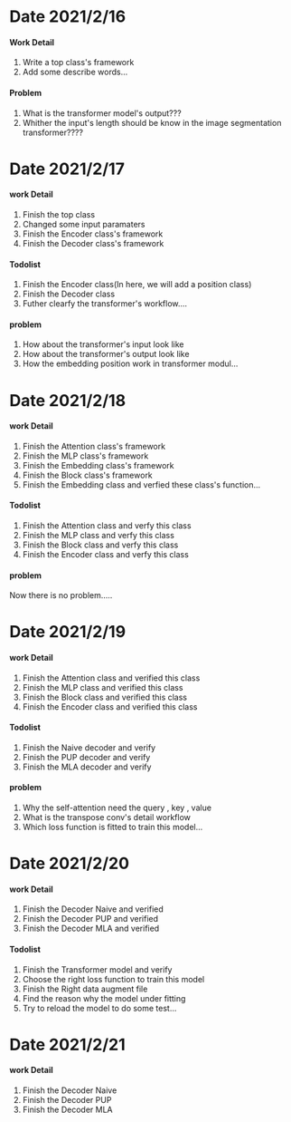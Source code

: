 # Date 2021/2/16 
#### Work Detail
1. Write a top class's framework
2. Add some describe words...

#### Problem
1. What is the transformer model's output???
2. Whither the input's length should be know in the image segmentation transformer????

# Date 2021/2/17
#### work Detail
1. Finish the top class
2. Changed some input paramaters
3. Finish the Encoder class's framework
4. Finish the Decoder class's framework

#### Todolist
1. Finish the Encoder class(In here, we will add a position class)
2. Finish the Decoder class
3. Futher clearfy the transformer's workflow....

#### problem
1. How about the transformer's input look like
2. How about the transformer's output look like
3. How the embedding position work in transformer modul...

# Date 2021/2/18
#### work Detail
1. Finish the Attention class's framework
2. Finish the MLP class's framework
3. Finish the Embedding class's framework
4. Finish the Block class's framework
5. Finish the Embedding class and verfied these class's function...

#### Todolist
1. Finish the Attention class and verfy this class
2. Finish the MLP class and verfy this class
3. Finish the Block class and verfy this class
4. Finish the Encoder class and verfy this class

#### problem
Now there is no problem.....

# Date 2021/2/19
#### work Detail
1. Finish the Attention class and verified this class
2. Finish the MLP class and verified this class
3. Finish the Block class and verified this class
4. Finish the Encoder class and verified this class

#### Todolist
1. Finish the Naive decoder and verify
2. Finish the PUP decoder and verify
3. Finish the MLA decoder and verify

#### problem
1. Why the self-attention need the query , key , value
2. What is the transpose conv's detail workflow
3. Which loss function is fitted to train this model...

# Date 2021/2/20
#### work Detail
1. Finish the Decoder Naive and verified
2. Finish the Decoder PUP and verified
3. Finish the Decoder MLA and verified


#### Todolist
1. Finish the Transformer model and verify
2. Choose the right loss function to train this model
3. Finish the Right data augment file
4. Find the reason why the model under fitting 
5. Try to reload the model to do some test...

# Date 2021/2/21
#### work Detail
1. Finish the Decoder Naive
2. Finish the Decoder PUP
3. Finish the Decoder MLA

